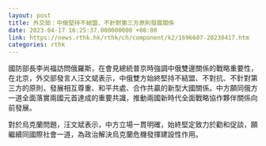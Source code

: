 ```yaml
---
layout: post
title: 外交部：中俄堅持不結盟、不針對第三方原則發展關係
date: 2023-04-17 16:25:37.000000000 +08:00
link: https://news.rthk.hk/rthk/ch/component/k2/1696607-20230417.htm
categories: rthk
---
```


國防部長李尚福訪問俄羅斯，在會見總統普京時強調中俄雙邊關係的戰略重要性，在北京，外交部發言人汪文斌表示，中俄雙方始終堅持不結盟、不對抗、不針對第三方的原則，發展相互尊重、和平共處、合作共贏的新型大國關係。中方願同俄方一道全面落實兩國元首達成的重要共識，推動兩國新時代全面戰略協作夥伴關係向前發展。

對於烏克蘭問題，汪文斌表示，中方立場一貫明確，始終堅定致力於勸和促談，願繼續同國際社會一道，為政治解決烏克蘭危機發揮建設性作用。
